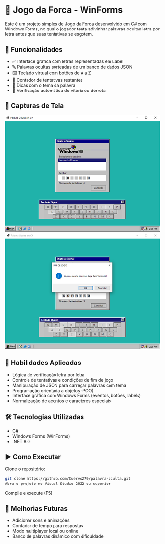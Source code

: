 # 🎯 Jogo da Forca - WinForms

Este é um projeto simples de Jogo da Forca desenvolvido em C# com Windows Forms, no qual o jogador tenta adivinhar palavras ocultas letra por letra antes que suas tentativas se esgotem.

## 🧩 Funcionalidades

- ✅ Interface gráfica com letras representadas em Label
- 🔤 Palavras ocultas sorteadas de um banco de dados JSON
- ⌨️ Teclado virtual com botões de A a Z
- 😬 Contador de tentativas restantes
- 🧠 Dicas com o tema da palavra
- 🎯 Verificação automática de vitória ou derrota

## 📸 Capturas de Tela
![](https://github.com/Cuervo279/palavra-oculta/blob/main/img1.png)
![](https://github.com/Cuervo279/palavra-oculta/blob/main/img2.png)

## 🧩 Habilidades Aplicadas

- Lógica de verificação letra por letra
- Controle de tentativas e condições de fim de jogo
- Manipulação de JSON para carregar palavras com tema
- Programação orientada a objetos (POO)
- Interface gráfica com Windows Forms (eventos, botões, labels)
- Normalização de acentos e caracteres especiais

## 🛠️ Tecnologias Utilizadas

- C#
- Windows Forms (WinForms)
- .NET 8.0

## ▶️ Como Executar

Clone o repositório:

```bash
git clone https://github.com/Cuervo279/palavra-oculta.git
Abra o projeto no Visual Studio 2022 ou superior
```
Compile e execute (F5)

## 🚧 Melhorias Futuras
 
- Adicionar sons e animações
- Contador de tempo para respostas
- Modo multiplayer local ou online
- Banco de palavras dinâmico com dificuldade
